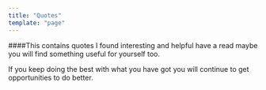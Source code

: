 ```yaml
---
title: "Quotes"
template: "page"
---
```

####This contains quotes I found interesting and helpful have a read maybe you will find something useful for yourself too.

If you keep doing the best with what you have got you will continue to get opportunities to do better.